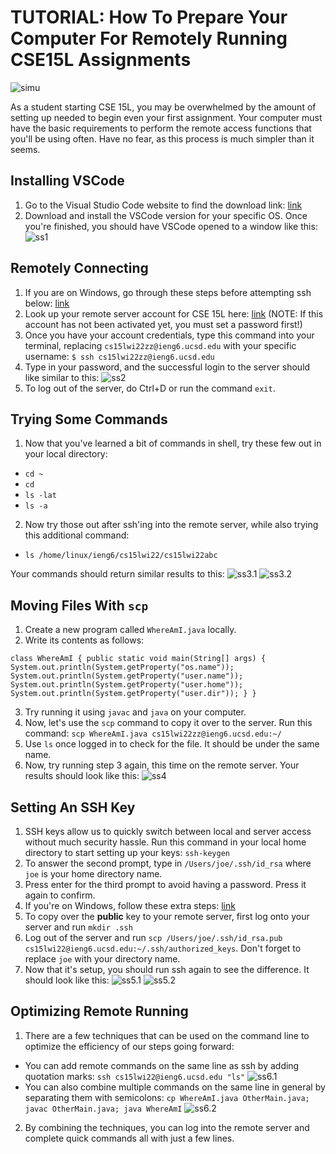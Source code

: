 # TUTORIAL: How To Prepare Your Computer For Remotely Running CSE15L Assignments

![simu](https://acen23.github.io/cse15l-lab-reports/simu.jpeg)

As a student starting CSE 15L, you may be overwhelmed by the amount of setting up needed to begin even your first assignment. Your computer must have the basic
requirements to perform the remote access functions that you'll be using often. Have no fear, as this process is much simpler than it seems.

## Installing VSCode
1. Go to the Visual Studio Code website to find the download link: [link](https://code.visualstudio.com/)
2. Download and install the VSCode version for your specific OS. Once you're finished, you should have VSCode opened to a window like this:
![ss1](https://acen23.github.io/cse15l-lab-reports/Week1Screenshot1.png)

## Remotely Connecting
1. If you are on Windows, go through these steps before attempting ssh below: [link](https://docs.microsoft.com/en-us/windows-server/administration/openssh/openssh_install_firstuse)
2. Look up your remote server account for CSE 15L here: [link](https://sdacs.ucsd.edu/~icc/index.php) (NOTE: If this account has not been activated yet, you must set a password first!)
3. Once you have your account credentials, type this command into your terminal, replacing `cs15lwi22zz@ieng6.ucsd.edu` with your specific username: `$ ssh cs15lwi22zz@ieng6.ucsd.edu`
4. Type in your password, and the successful login to the server should like similar to this: ![ss2](https://acen23.github.io/cse15l-lab-reports/remotelyconnecting.png)
5. To log out of the server, do Ctrl+D or run the command `exit`.

## Trying Some Commands
1. Now that you've learned a bit of commands in shell, try these few out in your local directory:
>
- `cd ~`
- `cd`
- `ls -lat`
- `ls -a`
>
2. Now try those out after ssh'ing into the remote server, while also trying this additional command:
>
- `ls /home/linux/ieng6/cs15lwi22/cs15lwi22abc`
>

Your commands should return similar results to this: ![ss3.1](https://acen23.github.io/cse15l-lab-reports/commands1.png) ![ss3.2](https://acen23.github.io/cse15l-lab-reports/commands2.png)

## Moving Files With `scp`
1. Create a new program called `WhereAmI.java` locally.
2. Write its contents as follows:
>
`class WhereAmI {
  public static void main(String[] args) {
    System.out.println(System.getProperty("os.name"));
    System.out.println(System.getProperty("user.name"));
    System.out.println(System.getProperty("user.home"));
    System.out.println(System.getProperty("user.dir"));
  }
}`
>
3. Try running it using `javac` and `java` on your computer.
4. Now, let's use the `scp` command to copy it over to the server. Run this command: `scp WhereAmI.java cs15lwi22zz@ieng6.ucsd.edu:~/`
5. Use `ls` once logged in to check for the file. It should be under the same name.
6. Now, try running step 3 again, this time on the remote server. Your results should look like this: ![ss4](https://acen23.github.io/cse15l-lab-reports/Week1Screenshot2.png)

## Setting An SSH Key
1. SSH keys allow us to quickly switch between local and server access without much security hassle. Run this command in your local home directory to start setting up your keys: `ssh-keygen`
2. To answer the second prompt, type in `/Users/joe/.ssh/id_rsa` where `joe` is your home directory name.
3. Press enter for the third prompt to avoid having a password. Press it again to confirm.
4. If you're on Windows, follow these extra steps: [link](https://docs.microsoft.com/en-us/windows-server/administration/openssh/openssh_keymanagement#user-key-generation)
5. To copy over the **public** key to your remote server, first log onto your server and run `mkdir .ssh`
6. Log out of the server and run `scp /Users/joe/.ssh/id_rsa.pub cs15lwi22@ieng6.ucsd.edu:~/.ssh/authorized_keys`. Don't forget to replace `joe` with your directory name.
7. Now that it's setup, you should run ssh again to see the difference. It should look like this: ![ss5.1](https://acen23.github.io/cse15l-lab-reports/key1.png) ![ss5.2](https://acen23.github.io/cse15l-lab-reports/key2.png)

## Optimizing Remote Running
1. There are a few techniques that can be used on the command line to optimize the efficiency of our steps going forward:
>
- You can add remote commands on the same line as ssh by adding quotation marks: `ssh cs15lwi22@ieng6.ucsd.edu "ls"` ![ss6.1](https://acen23.github.io/cse15l-lab-reports/optimize1.png)
- You can also combine multiple commands on the same line in general by separating them with semicolons: `cp WhereAmI.java OtherMain.java; javac OtherMain.java; java WhereAmI` ![ss6.2](https://acen23.github.io/cse15l-lab-reports/optimize2.png)
>
2. By combining the techniques, you can log into the remote server and complete quick commands all with just a few lines.
